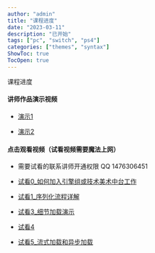 ```yaml
---
author: "admin"
title: "课程进度"
date: "2023-03-11"
description: "已开始"
tags: ["pc", "switch", "ps4"]
categories: ["themes", "syntax"]
ShowToc: true
TocOpen: true
---
```



<!--more--> 
课程进度  


#### 讲师作品演示视频  

-   [演示1](https://www.bilibili.com/video/BV17y4y1X7tW/?vd_source=9e7c4100604b6d3140568c6d885c0211)  

-   [演示2](https://www.bilibili.com/video/BV1KT411B7YM/?vd_source=9e7c4100604b6d3140568c6d885c0211)  


#### 点击观看视频（试看视频需要魔法上网）  

-   需要试看的联系讲师开通权限 QQ 1476306451 

-   [试看0_如何加入引擎组或技术美术中台工作](https://drive.google.com/file/d/1KIoqsSYj317wOojg1xhwNcyl7o8SEWGt/view?usp=drive_link)  

-   [试看1_序列化流程详解](https://drive.google.com/file/d/1XoAl3qWkYEDc7roDXA79I3MCl-VPzEWR/view?usp=drive_link)  

-   [试看3_细节加载演示](https://drive.google.com/file/d/1QT6X9JwQUkylkpMEtuhhKjzygqOWDLf3/view?usp=drive_link)  

-   [试看4](https://drive.google.com/file/d/1RoUD7xmAXFPEXortiU-DllpV9iVCPng_/view?usp=drive_link)  

-   [试看5_流式加载和异步加载](https://drive.google.com/file/d/1PpRYx_bY9qN_srLJv6Cd9H8xNEp_bAmi/view?usp=drive_link)  



